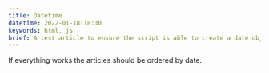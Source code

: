 ```yaml
---
title: Datetime
datetime: 2022-01-18T18:30
keywords: html, js
brief: A test article to ensure the script is able to create a date object
---
```


If everything works the articles should be ordered by date.
